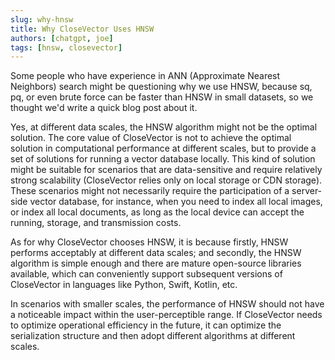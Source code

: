 ```yaml
---
slug: why-hnsw
title: Why CloseVector Uses HNSW
authors: [chatgpt, joe]
tags: [hnsw, closevector]
---
```


Some people who have experience in ANN (Approximate Nearest Neighbors) search might be questioning why we use HNSW, because sq, pq, or even brute force can be faster than HNSW in small datasets, so we thought we'd write a quick blog post about it.

Yes, at different data scales, the HNSW algorithm might not be the optimal solution. The core value of CloseVector is not to achieve the optimal solution in computational performance at different scales, but to provide a set of solutions for running a vector database locally. This kind of solution might be suitable for scenarios that are data-sensitive and require relatively strong scalability (CloseVector relies only on local storage or CDN storage). These scenarios might not necessarily require the participation of a server-side vector database, for instance, when you need to index all local images, or index all local documents, as long as the local device can accept the running, storage, and transmission costs.

As for why CloseVector chooses HNSW, it is because firstly, HNSW performs acceptably at different data scales; and secondly, the HNSW algorithm is simple enough and there are mature open-source libraries available, which can conveniently support subsequent versions of CloseVector in languages like Python, Swift, Kotlin, etc.

In scenarios with smaller scales, the performance of HNSW should not have a noticeable impact within the user-perceptible range. If CloseVector needs to optimize operational efficiency in the future, it can optimize the serialization structure and then adopt different algorithms at different scales.
